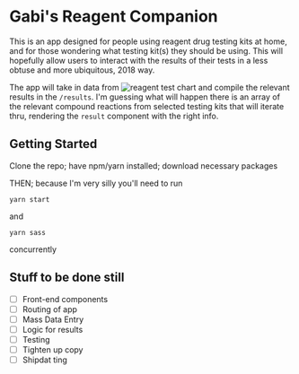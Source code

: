 # Gabi's Reagent Companion

This is an app designed for people using reagent drug testing kits at home, and for those wondering what testing kit(s) they should be using. This will hopefully allow users to interact with the results of their tests in a less obtuse and more ubiquitous, 2018 way.

The app will take in data from ![reagent test chart](https://www.reagent-tests.uk/wp/wp-content/uploads/2015/12/Raw-reagent-table.jpg) and compile the relevant results in the `/results`. I'm guessing what will happen there is an array of the relevant compound reactions from selected testing kits that will iterate thru, rendering the `result` component with the right info.


## Getting Started

Clone the repo; have npm/yarn installed; download necessary packages

THEN; because I'm very silly you'll need to run

` yarn start `

and

` yarn sass `


concurrently

## Stuff to be done still

- [ ] Front-end components
- [ ] Routing of app
- [ ] Mass Data Entry
- [ ] Logic for results
- [ ] Testing
- [ ] Tighten up copy
- [ ] Shipdat ting
